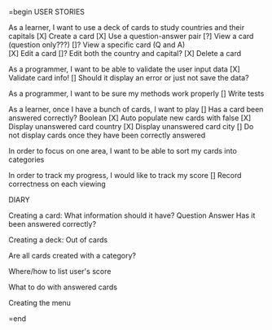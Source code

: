 =begin
USER STORIES

As a learner, I want to use a deck of cards to study countries and their capitals
[X]  Create a card
  [X]  Use a question-answer pair
[?]  View a card (question only???)
  []? View a specific card (Q and A)  
[X]  Edit a card
  []? Edit both the country and capital?
[X]  Delete a card

As a programmer, I want to be able to validate the user input data
[X] Validate card info!
  [] Should it display an error or just not save the data?

As a programmer, I want to be sure my methods work properly
[] Write tests

As a learner, once I have a bunch of cards, I want to play
[] Has a card been answered correctly? Boolean
  [X] Auto populate new cards with false
[X] Display unanswered card country
[X] Display unanswered card city
[] Do not display cards once they have been correctly answered

In order to focus on one area, I want to be able to sort my cards into categories

In order to track my progress, I would like to track my score
[] Record correctness on each viewing


DIARY

Creating a card:
  What information should it have?
  Question
  Answer
  Has it been answered correctly?  

Creating a deck:
  Out of cards

Are all cards created with a category?

Where/how to list user's score

What to do with answered cards

Creating the menu


=end
